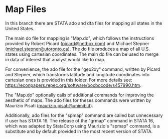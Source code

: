 # Map Files 
In this branch there are STATA ado and dta files for mapping all states in the United States. 

The main do file for mapping is "Map.do", which follows the instructions provided by Robert Picard (picard@netbox.com) and Michael Stepner (michael.stepner@utoronto.ca). The do file produces a map of all U.S. states using cartesian coordinates. The main do file can be used to merge in data of interest that analyst would like to map. 

For convenience, the ado file for the "geo2xy" command, written by Picard and Stepner, which transforms latitude and longitude coordinates into cartesian ones is provided in this folder. For more details see: https://econpapers.repec.org/software/bocbocode/s457990.htm. 

The "Map.do" optionally calls of additional commands for improving the aesthetic of maps. The ado files for theses commands were written by Maurizio Pisati (maurizio.pisati@unimib.it). 

Additionally, ado files for the "spmap" command are called but unnecessary if user has STATA 16. The release of the "grmap" command in STATA 16, which was adapted by StataCorp using Maurizio's "spmap" command, is a substitute and by default provided in the most recent version of STATA.
